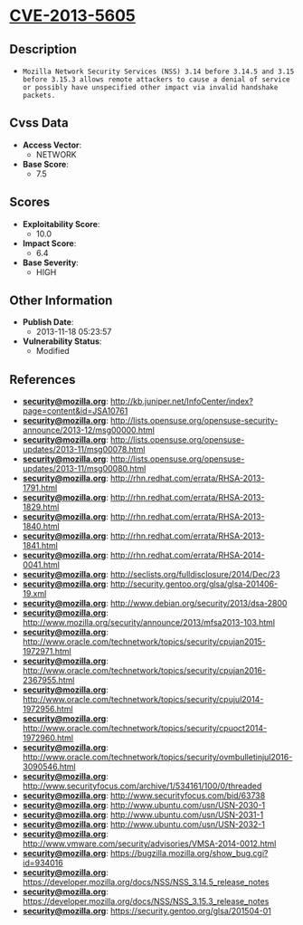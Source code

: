 
# [CVE-2013-5605](http://kb.juniper.net/InfoCenter/index?page=content&id=JSA10761)

## Description

- `Mozilla Network Security Services (NSS) 3.14 before 3.14.5 and 3.15 before 3.15.3 allows remote attackers to cause a denial of service or possibly have unspecified other impact via invalid handshake packets.`

## Cvss Data

- **Access Vector**:
  - NETWORK
- **Base Score**:
  - 7.5

## Scores

- **Exploitability Score**:
  - 10.0
- **Impact Score**:
  - 6.4
- **Base Severity**:
  - HIGH

## Other Information

- **Publish Date**:
  - 2013-11-18 05:23:57
- **Vulnerability Status**:
  - Modified

## References

- **security@mozilla.org**: http://kb.juniper.net/InfoCenter/index?page=content&id=JSA10761
- **security@mozilla.org**: http://lists.opensuse.org/opensuse-security-announce/2013-12/msg00000.html
- **security@mozilla.org**: http://lists.opensuse.org/opensuse-updates/2013-11/msg00078.html
- **security@mozilla.org**: http://lists.opensuse.org/opensuse-updates/2013-11/msg00080.html
- **security@mozilla.org**: http://rhn.redhat.com/errata/RHSA-2013-1791.html
- **security@mozilla.org**: http://rhn.redhat.com/errata/RHSA-2013-1829.html
- **security@mozilla.org**: http://rhn.redhat.com/errata/RHSA-2013-1840.html
- **security@mozilla.org**: http://rhn.redhat.com/errata/RHSA-2013-1841.html
- **security@mozilla.org**: http://rhn.redhat.com/errata/RHSA-2014-0041.html
- **security@mozilla.org**: http://seclists.org/fulldisclosure/2014/Dec/23
- **security@mozilla.org**: http://security.gentoo.org/glsa/glsa-201406-19.xml
- **security@mozilla.org**: http://www.debian.org/security/2013/dsa-2800
- **security@mozilla.org**: http://www.mozilla.org/security/announce/2013/mfsa2013-103.html
- **security@mozilla.org**: http://www.oracle.com/technetwork/topics/security/cpujan2015-1972971.html
- **security@mozilla.org**: http://www.oracle.com/technetwork/topics/security/cpujan2016-2367955.html
- **security@mozilla.org**: http://www.oracle.com/technetwork/topics/security/cpujul2014-1972956.html
- **security@mozilla.org**: http://www.oracle.com/technetwork/topics/security/cpuoct2014-1972960.html
- **security@mozilla.org**: http://www.oracle.com/technetwork/topics/security/ovmbulletinjul2016-3090546.html
- **security@mozilla.org**: http://www.securityfocus.com/archive/1/534161/100/0/threaded
- **security@mozilla.org**: http://www.securityfocus.com/bid/63738
- **security@mozilla.org**: http://www.ubuntu.com/usn/USN-2030-1
- **security@mozilla.org**: http://www.ubuntu.com/usn/USN-2031-1
- **security@mozilla.org**: http://www.ubuntu.com/usn/USN-2032-1
- **security@mozilla.org**: http://www.vmware.com/security/advisories/VMSA-2014-0012.html
- **security@mozilla.org**: https://bugzilla.mozilla.org/show_bug.cgi?id=934016
- **security@mozilla.org**: https://developer.mozilla.org/docs/NSS/NSS_3.14.5_release_notes
- **security@mozilla.org**: https://developer.mozilla.org/docs/NSS/NSS_3.15.3_release_notes
- **security@mozilla.org**: https://security.gentoo.org/glsa/201504-01

